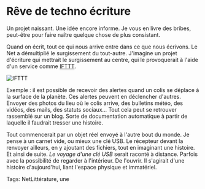 # Rêve de techno écriture

Un projet naissant. Une idée encore informe. Je vous en livre des bribes, peut-être pour faire naître quelque chose de plus consistant.

Quand on écrit, tout ce qui nous arrive entre dans ce que nous écrivons. Le Net a démultiplié le surgissement du tout-autre. J'imagine un projet d'écriture qui mettrait le surgissement au centre, qui le provoquerait à l'aide d'un service comme [IFTTT](https://ifttt.com).

![IFTTT](https://tcrouzet.com/images_tc/2013/02/box.png)

Exemple : il est possible de recevoir des alertes quand un colis se déplace à la surface de la planète. Ces alertes peuvent en déclencher d'autres. Envoyer des photos du lieu où le colis arrive, des bulletins météo, des vidéos, des mails, des statuts sociaux… Tout cela peut se retrouver rassemblé sur un blog. Sorte de documentation automatique à partir de laquelle il faudrait tresser une histoire.

Tout commencerait par un objet réel envoyé à l'autre bout du monde. Je pense à un carnet vide, ou mieux une clé USB. Le récepteur devant la renvoyer ailleurs, en y ajoutant des fichiers, tout en imaginant une histoire. Et ainsi de suite. *Le voyage d'une clé USB* serait raconté à distance. Parfois avec la possibilité de regarder à l'intérieur. De l'ouvrir. Il s'agirait d'une histoire d'aujourd'hui, liant l'espace physique et immatériel.

Tags: NetLittérature, une